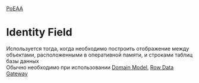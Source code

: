 [PoEAA](../../PoEAA.md)

# Identity Field

Используется тогда, когда необходимо построить отображение между объектами, расположенными в оперативной памяти, и строками таблиц базы данных  
Обычно необходимо при использовании [Domain Model](../../DomainLogic/DomainModel/DomainModel.md), [Row Data Gateway](../../ObjRelDataSource/RowDataGateway/RowDataGateway.md)
